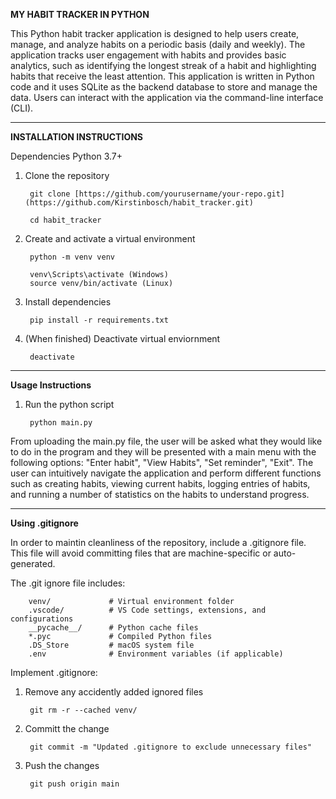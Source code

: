 **MY HABIT TRACKER IN PYTHON**

This Python habit tracker application is designed to help users create, manage, and analyze
habits on a periodic basis (daily and weekly). The application tracks user engagement with
habits and provides basic analytics, such as identifying the longest streak of a habit and
highlighting habits that receive the least attention. This application is written in Python 
code and it uses SQLite as the backend database to store and manage the data. Users can 
interact with the application via the command-line interface (CLI).

__________________________________________________________________________________________________________

**INSTALLATION INSTRUCTIONS**

Dependencies
Python 3.7+

1. Clone the repository

        git clone [https://github.com/yourusername/your-repo.git](https://github.com/Kirstinbosch/habit_tracker.git)

        cd habit_tracker

2. Create and activate a virtual environment

        python -m venv venv

        venv\Scripts\activate (Windows) 
        source venv/bin/activate (Linux)

3. Install dependencies

        pip install -r requirements.txt

4. (When finished) Deactivate virtual enviornment

        deactivate

__________________________________________________________________________________________________________

**Usage Instructions**

1. Run the python script

        python main.py

From uploading the main.py file, the user will be asked what they would like to do in the program and they will be presented with a main menu with the following options: "Enter habit", "View Habits", "Set reminder", "Exit". The user can intuitively navigate the application and perform different functions such as creating habits, viewing current habits, logging entries of habits, and running a number of statistics on the habits to understand progress.

__________________________________________________________________________________________________________

**Using .gitignore**

In order to maintin cleanliness of the repository, include a .gitignore file. This file will avoid committing files that are machine-specific or auto-generated.

The .git ignore file includes:

        venv/             # Virtual environment folder 
        .vscode/          # VS Code settings, extensions, and configurations
        __pycache__/      # Python cache files  
        *.pyc             # Compiled Python files  
        .DS_Store         # macOS system file  
        .env              # Environment variables (if applicable)  

Implement .gitignore:

1. Remove any accidently added ignored files

        git rm -r --cached venv/

2. Committ the change

        git commit -m "Updated .gitignore to exclude unnecessary files"

3. Push the changes

        git push origin main









